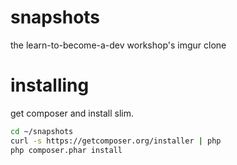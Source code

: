snapshots
=========

the learn-to-become-a-dev workshop's imgur clone

installing
===
get composer and install slim.

``` bash
cd ~/snapshots
curl -s https://getcomposer.org/installer | php
php composer.phar install
```

